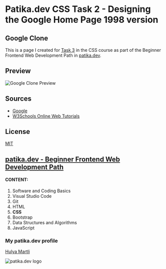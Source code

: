 # Patika.dev CSS Task 2 - Designing the Google Home Page 1998 version 

## Google Clone

This is a page I created for [Task 3](https://app.patika.dev/courses/css/cssodev3) in the CSS course as part of the Beginner Frontend Web Development Path in [patika.dev](https://patika.dev/).


## Preview

![Google Clone Preview](https://lh3.googleusercontent.com/pw/AMWts8Cl9FeWkCucVha9AtDHngFDPskXDbRuS_GIpkbxBLiZJHOnzY4GfOthMt-obfgVXYQ9qbQB8_F6gHPyh8Ajp8xZ92ltinr9vQXh39NEZOI8jfs4uTzJKkAgiay5LDtYJ4tfLYxLcLgFa8tDNmbysmVGMg=w1149-h1248-no?authuser=0)


## Sources

- [Google](https://www.google.com/)
- [W3Schools Online Web Tutorials](https://www.w3schools.com/)


## License

[MIT](https://choosealicense.com/licenses/mit/)

## [patika.dev - Beginner Frontend Web Development Path](https://app.patika.dev/paths/baslangic-seviye-frontend-web-development-patikasi)

#### CONTENT:
1. Software and Coding Basics
2. Visual Studio Code
3. Git
4. HTML
5. **CSS**
6. Bootstrap
7. Data Structures and Algorithms
8. JavaScript

### My patika.dev profile

[Hulya Martli](https://app.patika.dev/hulyamartli)

![patika.dev logo](https://kpm.metu.edu.tr/wp-content/uploads/2022/03/patikaLogo-2.png)